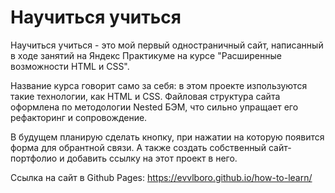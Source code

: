 # Научиться учиться

Научиться учиться - это мой первый одностраничный сайт, написанный
в ходе занятий на Яндекс Практикуме на курсе "Расширенные возможности HTML и CSS".

Название курса говорит само за себя: в этом проекте изпользуются такие технологии, как HTML и CSS.
Файловая структура сайта оформлена по методологии Nested БЭМ, что сильно упращает его рефакторинг и сопровождение.

В будущем планирую сделать кнопку, при нажатии на которую появится форма для обрантной связи.
А также создать собственный сайт-портфолио и добавить ссылку на этот проект в него.

Ссылка на сайт в Github Pages: https://evvlboro.github.io/how-to-learn/
